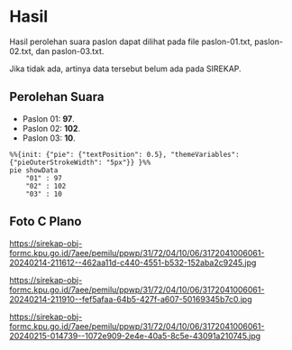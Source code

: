 # Hasil

Hasil perolehan suara paslon dapat dilihat pada file paslon-01.txt, paslon-02.txt, dan paslon-03.txt.

Jika tidak ada, artinya data tersebut belum ada pada SIREKAP.

## Perolehan Suara

 * Paslon 01: **97**.
 * Paslon 02: **102**.
 * Paslon 03: **10**.

```mermaid
%%{init: {"pie": {"textPosition": 0.5}, "themeVariables": {"pieOuterStrokeWidth": "5px"}} }%%
pie showData
    "01" : 97
    "02" : 102
    "03" : 10
```
## Foto C Plano

https://sirekap-obj-formc.kpu.go.id/7aee/pemilu/ppwp/31/72/04/10/06/3172041006061-20240214-211612--462aa11d-c440-4551-b532-152aba2c9245.jpg

https://sirekap-obj-formc.kpu.go.id/7aee/pemilu/ppwp/31/72/04/10/06/3172041006061-20240214-211910--fef5afaa-64b5-427f-a607-50169345b7c0.jpg

https://sirekap-obj-formc.kpu.go.id/7aee/pemilu/ppwp/31/72/04/10/06/3172041006061-20240215-014739--1072e909-2e4e-40a5-8c5e-43091a210745.jpg
